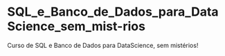 # SQL_e_Banco_de_Dados_para_DataScience_sem_mist-rios
Curso de SQL e Banco de Dados para DataScience, sem mistérios!
